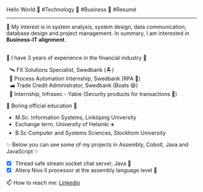 
  <!-- Hi there! Feel free to make this your own but don't use my data -->
<div align="">Hello World 👋 #Technology 🐠 #Business 🐳 #Resumé 
  <hr>
   🐬 My interest is in system analysis, system design, data communication, database design and project management.
  In summary, I am interested in <b>Business-IT alignment</b>.
  <br>
  <br>

</div>

🏦 I have 3 years of experience in the financial industry 🔭

  &nbsp; 🛰️ FX Solutions Specialist, Swedbank (🏝️)<br>
  &nbsp; 🤖 Process Automation Internship, Swedbank (RPA 🥴) <br>
  &nbsp; 🛥️ Trade Credit Administrator, Swedbank (Boats 😄) <br>
  &nbsp; 👔 Internship, Infrasec - Yabie (Security products for transactions 🔑)

🌱 Boring official education 🤔
- M.Sc. Information Systems, Linköping University
- Exchange term, University of Helsinki ✈️
- B.Sc Computer and Systems Sciences, Stockhom University 

✨ Below you can see some of my projects in Assembly, Cobolt, Java and JavaScript ✨

- [x] Thread safe stream socket chat server, Java 🔭 <br> 
- [x] Altera Nios II processor at the assembly language level 🐬

📫 How to reach me: [Linkedin](https://www.google.com)

<!--
**wingemo/wingemo** is a ✨ _special_ ✨ repository because its `README.md` (this file) appears on your GitHub profile.

Here are some ideas to get you started:

- 🔭 I’m currently working on ...
- 🌱 I’m currently learning ...
- 👯 I’m looking to collaborate on ...
- 🤔 I’m looking for help with ...
- 💬 Ask me about ...
- 📫 How to reach me: ...
- 😄 Pronouns: ...
- ⚡ Fun fact: ...
-->
